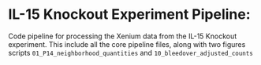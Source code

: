 # IL-15 Knockout Experiment Pipeline:

Code pipeline for processing the Xenium data from the IL-15 Knockout experiment. This include all the core pipeline files, along with two figures scripts `01_P14_neighborhood_quantities` and `10_bleedover_adjusted_counts`
